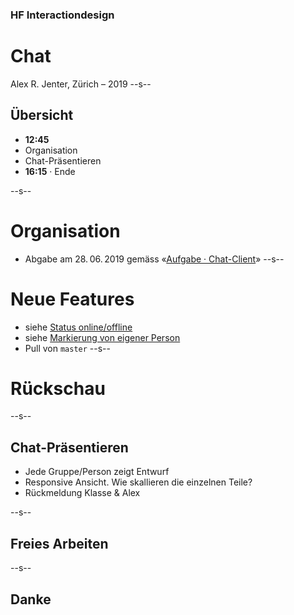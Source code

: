 

### HF Interactiondesign

# Chat

Alex R. Jenter, Zürich – 2019 <!-- .element: class="footer" -->
--s--
## Übersicht

* **12:45**
* Organisation
* Chat-Präsentieren
* **16:15** · Ende

--s--
# Organisation

* Abgabe am 28. 06. 2019 gemäss «[Aufgabe · Chat-Client](/exercise-chat/)»
--s--
# Neue Features
* siehe [Status online/offline](https://github.com/logrinto/IAD2017.chat/issues/6)
* siehe [Markierung von eigener Person](https://github.com/logrinto/IAD2017.chat/issues/12)
* Pull von `master`
--s--

# Rückschau

--s--


## Chat-Präsentieren

* Jede Gruppe/Person zeigt Entwurf
* Responsive Ansicht. Wie skallieren die einzelnen Teile?
* Rückmeldung Klasse & Alex


--s--
## Freies Arbeiten
--s--
## Danke

